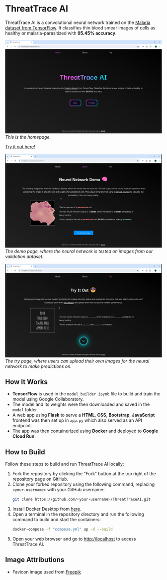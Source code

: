 # ThreatTrace AI

ThreatTrace AI is a convolutional neural network trained on the [Malaria dataset from TensorFlow](https://www.tensorflow.org/datasets/catalog/malaria). It classifies thin blood smear images of cells as healthy or malaria-parasitized with **95.45% accuracy**.

![Homepage](examples/homepage.png)
_This is the homepage._

[Try it out here!](https://threattrace.brookmaodev.me/)

![Demo Page](examples/demo.gif)
_The demo page, where the neural network is tested on images from our validation dataset._

![Try Page](examples/try.gif)
_The try page, where users can upload their own images for the neural network to make predictions on._

## How It Works

- **TensorFlow** is used in the `model_builder.ipynb` file to build and train the model using Google Collaboratory.
- The model and its weights were then downloaded and saved in the `model` folder.
- A web app using **Flask** to serve a **HTML**, **CSS**, **Bootstrap**, **JavaScript** frontend was then set up in `app.py` which also served as an API endpoint.
- The app was then containerized using **Docker** and deployed to **Google Cloud Run**.

## How to Build

Follow these steps to build and run ThreatTrace AI locally:

1. Fork the repository by clicking the "Fork" button at the top right of the repository page on GitHub.
2. Clone your forked repository using the following command, replacing `<your-username>` with your GitHub username:
   ```bash
   git clone https://github.com/<your-username>/ThreatTraceAI.git
   ```
3. Install Docker Desktop from [here](https://www.docker.com/products/docker-desktop).
4. Open a terminal in the repository directory and run the following command to build and start the containers:
   ```bash
   docker-compose -f "compose.yml" up -d --build
   ```
5. Open your web browser and go to [http://localhost](http://localhost) to access ThreatTrace AI.

## Image Attributions

- Favicon image used from [Freepik](https://www.freepik.com/icon/neural_2103658#fromView=search&page=1&position=14&uuid=acd1259a-2315-4e6c-9580-88ed0a5d32d6)
